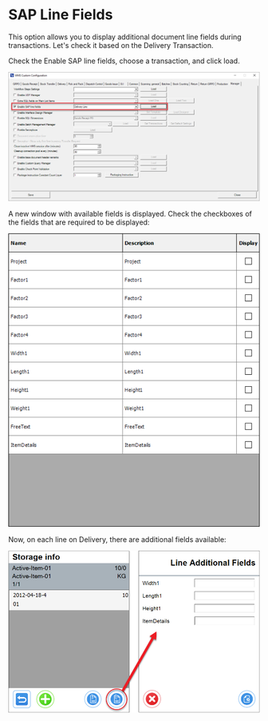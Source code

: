 #  SAP Line Fields 

This option allows you to display additional document line fields during transactions. Let's check it based on the Delivery Transaction.

Check the Enable SAP line fields, choose a transaction, and click load.

![SAP Line Fields](./media/sap-line-fields.png)

A new window with available fields is displayed. Check the checkboxes of the fields that are required to be displayed:

![Delivery Line](./media/delivery-line.png)

Now, on each line on Delivery, there are additional fields available:

![Additional Fields](./media/additional-fields.png)

